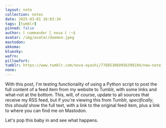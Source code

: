 ```yaml
---
layout: note
collection: notes
date: 2025-03-01 16:03:34
tags: [tumblr]
pinned: false
author: ⸸ commander ░ nova ⸸ :~$
avatar: /img/avatar/daemon.jpeg
mastodon: 
akkoma: 
bluesky: 
wafrn: 
pillowfort: 
tumblr: https://www.tumblr.com/nova-ayashi/776853869956399104/new-note 
none: 
---
```

With this post, I'm testing functionality of using a Python script to post the full content of a feed item from my website to Tumblr, with some links and what-not at the bottom. This, will, of course, update to all sources that receive my RSS feed, but if you're viewing this from Tumblr, *specifically*, this *should* show the full text, with a link to the original feed item, plus a link to where you can find me on Mastodon.

Let's pop this baby in and see what happens.

